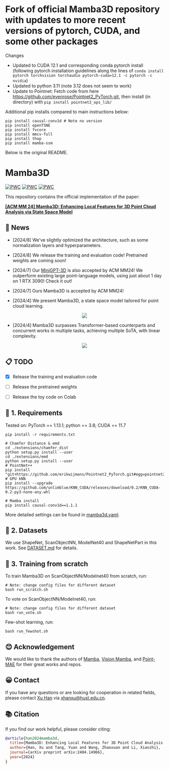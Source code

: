 # Fork of official Mamba3D repository with updates to more recent versions of pytorch, CUDA, and some other packages

Changes
- Updated to CUDA 12.1 and corresponding conda pytorch install (following pytorch installation guidelines along the lines of ```conda install pytorch torchvision torchaudio pytorch-cuda=12.1 -c pytorch -c nvidia```)
- Updated to python 3.11 (note 3.12 does not seem to work)
- Update to Pointnet: Fetch code from here https://github.com/evenrose/Pointnet2_PyTorch.git, then install (in directory) with ```pip install pointnet2_ops_lib/```

Additional pip installs compared to main instructions below:
```
pip install causal-conv1d # Note no version
pip install openTSNE
pip install fvcore
pip install mmcv-full
pip install thop
pip install mamba-ssm
```

Below is the original README.

# Mamba3D 

[![PWC](https://img.shields.io/endpoint.svg?url=https://paperswithcode.com/badge/mamba3d-enhancing-local-features-for-3d-point/supervised-only-3d-point-cloud-classification)](https://paperswithcode.com/sota/supervised-only-3d-point-cloud-classification?p=mamba3d-enhancing-local-features-for-3d-point)
[![PWC](https://img.shields.io/endpoint.svg?url=https://paperswithcode.com/badge/mamba3d-enhancing-local-features-for-3d-point/3d-point-cloud-classification-on-modelnet40)](https://paperswithcode.com/sota/3d-point-cloud-classification-on-modelnet40?p=mamba3d-enhancing-local-features-for-3d-point)
[![PWC](https://img.shields.io/endpoint.svg?url=https://paperswithcode.com/badge/mamba3d-enhancing-local-features-for-3d-point/3d-point-cloud-classification-on-scanobjectnn)](https://paperswithcode.com/sota/3d-point-cloud-classification-on-scanobjectnn?p=mamba3d-enhancing-local-features-for-3d-point)

This repository contains the official implementation of the paper:

[**[ACM MM 24] Mamba3D: Enhancing Local Features for 3D Point Cloud Analysis via State Space Model**](https://arxiv.org/abs/2404.14966)


## 📰 News
- [2024/8] We've slightly optimized the architecture, such as some normalization layers and hyperparameters.
- [2024/8] We release the training and evaluation code! Pretrained weights are coming soon!
- [2024/7] Our [MiniGPT-3D](https://github.com/tangyuan96/minigpt-3d) is also accepted by ACM MM24! We outperform existing large point-language models, using just about 1 day on 1 RTX 3090! Check it out!
- [2024/7] Ours Mamba3D is accepted by ACM MM24!

- [2024/4] We present Mamba3D, a state space model tailored for point cloud learning.
<div style="text-align: center">
<img src="media/mamba3d_total_v2.png" />
</div>

- [2024/4] Mamba3D surpasses Transformer-based counterparts and concurrent works in multiple tasks, achieving multiple SoTA, with linear complexity.
<div style="text-align: center">
<img src="media/flops_v2.png"  />
</div>


## 📋 TODO
- [x] Release the training and evaluation code
- [ ] Release the pretrained weights
- [ ] Release the toy code on Colab


## 🎒 1. Requirements
Tested on:
PyTorch == 1.13.1;
python == 3.8;
CUDA == 11.7

```
pip install -r requirements.txt
```

```
# Chamfer Distance & emd
cd ./extensions/chamfer_dist
python setup.py install --user
cd ./extensions/emd
python setup.py install --user
# PointNet++
pip install "git+https://github.com/erikwijmans/Pointnet2_PyTorch.git#egg=pointnet2_ops&subdirectory=pointnet2_ops_lib"
# GPU kNN
pip install --upgrade https://github.com/unlimblue/KNN_CUDA/releases/download/0.2/KNN_CUDA-0.2-py3-none-any.whl

# Mamba install
pip install causal-conv1d==1.1.1
```

More detailed settings can be found in [mamba3d.yaml](./mamba3d.yaml).

## 🧾 2. Datasets 

We use ShapeNet, ScanObjectNN, ModelNet40 and ShapeNetPart in this work. See [DATASET.md](./DATASET.md) for details.


## 🥧 3. Training from scratch

To train Mamba3D on ScanObjectNN/Modelnet40 from scratch, run:
```
# Note: change config files for different dataset
bash run_scratch.sh
```

To vote on ScanObjectNN/Modelnet40, run:
```
# Note: change config files for different dataset
bash run_vote.sh
```
Few-shot learning, run:
```
bash run_fewshot.sh
```


## 😊 Acknowledgement
We would like to thank the authors of [Mamba](https://github.com/state-spaces/mamba), [Vision Mamba](https://github.com/hustvl/Vim), and [Point-MAE](https://github.com/Pang-Yatian/Point-MAE) for their great works and repos.

## 😀 Contact
If you have any questions or are looking for cooperation in related fields, please contact [Xu Han](https://xhanxu.github.io/) via xhanxu@hust.edu.cn. 

## 📚 Citation
If you find our work helpful, please consider citing:
```bibtex
@article{han2024mamba3d,
  title={Mamba3D: Enhancing Local Features for 3D Point Cloud Analysis via State Space Model},
  author={Han, Xu and Tang, Yuan and Wang, Zhaoxuan and Li, Xianzhi},
  journal={arXiv preprint arXiv:2404.14966},
  year={2024}
}
```
